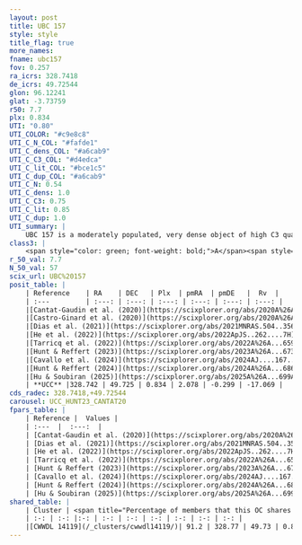 ```yaml
---
layout: post
title: UBC 157
style: style
title_flag: true
more_names: 
fname: ubc157
fov: 0.257
ra_icrs: 328.7418
de_icrs: 49.72544
glon: 96.12241
glat: -3.73759
r50: 7.7
plx: 0.834
UTI: "0.80"
UTI_COLOR: "#c9e8c8"
UTI_C_N_COL: "#fafde1"
UTI_C_dens_COL: "#a6cab9"
UTI_C_C3_COL: "#d4edca"
UTI_C_lit_COL: "#bce1c5"
UTI_C_dup_COL: "#a6cab9"
UTI_C_N: 0.54
UTI_C_dens: 1.0
UTI_C_C3: 0.75
UTI_C_lit: 0.85
UTI_C_dup: 1.0
UTI_summary: |
    UBC 157 is a moderately populated, very dense object of high C3 quality. It is well-studied in the literature. This object shares a large percentage of members with a later reported entry.
class3: |
    <span style="color: green; font-weight: bold;">A</span><span style="color: #FFC300; font-weight: bold;">B</span>
r_50_val: 7.7
N_50_val: 57
scix_url: UBC%20157
posit_table: |
    | Reference    | RA    | DEC   | Plx  | pmRA  | pmDE   |  Rv  |
    | :---         | :---: | :---: | :---: | :---: | :---: | :---: |
    |[Cantat-Gaudin et al. (2020)](https://scixplorer.org/abs/2020A%26A...640A...1C) | 328.682 | 49.748 | 0.82 | 2.123 | -0.296 | -- |
    |[Castro-Ginard et al. (2020)](https://scixplorer.org/abs/2020A%26A...635A..45C) | 328.721 | 49.743 | 0.82 | 2.13 | -0.306 | -- |
    |[Dias et al. (2021)](https://scixplorer.org/abs/2021MNRAS.504..356D) | 328.752 | 49.711 | 0.834 | 2.115 | -0.32 | -- |
    |[He et al. (2022)](https://scixplorer.org/abs/2022ApJS..262....7H) | 328.759 | 49.71 | 0.838 | 2.069 | -0.3 | -- |
    |[Tarricq et al. (2022)](https://scixplorer.org/abs/2022A%26A...659A..59T) | 328.724 | 49.764 | 0.829 | 1.993 | -0.382 | -- |
    |[Hunt & Reffert (2023)](https://scixplorer.org/abs/2023A%26A...673A.114H) | 328.789 | 49.683 | 0.841 | 2.099 | -0.292 | -20.752 |
    |[Cavallo et al. (2024)](https://scixplorer.org/abs/2024AJ....167...12C) | 328.879 | 49.73 | 0.841 | -- | -- | -- |
    |[Hunt & Reffert (2024)](https://scixplorer.org/abs/2024A%26A...686A..42H) | 328.789 | 49.683 | 0.841 | 2.099 | -0.292 | -20.752 |
    |[Hu & Soubiran (2025)](https://scixplorer.org/abs/2025A%26A...699A.246H) | 328.879 | 49.73 | -- | -- | -- | -- |
    | **UCC** |328.742 | 49.725 | 0.834 | 2.078 | -0.299 | -17.069 | 
cds_radec: 328.7418,+49.72544
carousel: UCC_HUNT23_CANTAT20
fpars_table: |
    | Reference |  Values |
    | :---  |  :---:  |
    | [Cantat-Gaudin et al. (2020)](https://scixplorer.org/abs/2020A%26A...640A...1C) | `AVNN=0.71, DMNN=10.31, AgeNN=8.25` |
    | [Dias et al. (2021)](https://scixplorer.org/abs/2021MNRAS.504..356D) | `Av=0.967, Dist=1190, logage=8.092, [Fe/H]=0.063` |
    | [He et al. (2022)](https://scixplorer.org/abs/2022ApJS..262....7H) | `A0=0.95, logAge=7.7` |
    | [Tarricq et al. (2022)](https://scixplorer.org/abs/2022A%26A...659A..59T) | `Dist=1117, logAgeNN=8.27` |
    | [Hunt & Reffert (2023)](https://scixplorer.org/abs/2023A%26A...673A.114H) | `AV50=0.597, diffAV50=0.838, MOD50=10.304, logAge50=8.521` |
    | [Cavallo et al. (2024)](https://scixplorer.org/abs/2024AJ....167...12C) | `AV50=0.73, dMod50=10.33, logAge50=8.82, [Fe/H]50=0.07` |
    | [Hunt & Reffert (2024)](https://scixplorer.org/abs/2024A%26A...686A..42H) | `MassJ=275.285` |
    | [Hu & Soubiran (2025)](https://scixplorer.org/abs/2025A%26A...699A.246H) | `MA22=-0.12, MA23f=-0.17, MZ23=-0.1, MK24=-0.11, MF24=-0.08` |
shared_table: |
    | Cluster | <span title="Percentage of members that this OC shares with the ones listed">%</span>   | RA   | DEC   | Plx   | pmRA  | pmDE  | Rv | UTI |
    | :-: | :-: |:-: | :-: | :-: | :-: | :-: | :-: | :-: |
    |[CWWDL 14119](/_clusters/cwwdl14119/)| 91.2 | 328.77 | 49.73 | 0.84 | 2.07 | -0.29 | -17.07 |0.04 |
---
```

